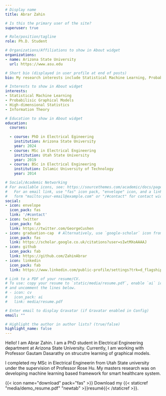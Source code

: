 ```yaml
---
# Display name
title: Abrar Zahin

# Is this the primary user of the site?
superuser: true

# Role/position/tagline
role: Ph.D. Student

# Organizations/Affiliations to show in About widget
organizations:
- name: Arizona State University
  url: https://www.asu.edu

# Short bio (displayed in user profile at end of posts)
bio: My research interests include Statistical Machine Learning, Probabilisic Graphical Models, High-dimensional Statistics, Information Theory.

# Interests to show in About widget
interests:
- Statistical Machine Learning
- Probabilisic Graphical Models
- High-dimensional Statistics
- Information Theory

# Education to show in About widget
education:
  courses:
  
  - course: PhD in Electrical Egineering
    institution: Arizona State University
    year: 2024
  - course: MSc in Electrical Engineering
    institution: Utah State University
    year: 2019
  - course: BSc in Electrical Engineering 
    institution: Islamic University of Technology
    year: 2014

# Social/Academic Networking
# For available icons, see: https://sourcethemes.com/academic/docs/page-builder/#icons
#   For an email link, use "fas" icon pack, "envelope" icon, and a link in the
#   form "mailto:your-email@example.com" or "/#contact" for contact widget.
social:
- icon: envelope
  icon_pack: fas
  link: '/#contact'
- icon: twitter
  icon_pack: fab
  link: https://twitter.com/GeorgeCushen
- icon: graduation-cap  # Alternatively, use `google-scholar` icon from `ai` icon pack
  icon_pack: fas
  link: https://scholar.google.co.uk/citations?user=sIwtMXoAAAAJ
- icon: github
  icon_pack: fab
  link: https://github.com/ZahinAbrar
- icon: linkedin
  icon_pack: fab
  link: https://www.linkedin.com/public-profile/settings?trk=d_flagship3_profile_self_view_public_profile&lipi=urn%3Ali%3Apage%3Ad_flagship3_profile_self_edit_top_card%3BKc3QmrsvSwSM8uwHYG6cbQ%3D%3D

# Link to a PDF of your resume/CV.
# To use: copy your resume to `static/media/resume.pdf`, enable `ai` icons in `params.toml`, 
# and uncomment the lines below.
# - icon: cv
#   icon_pack: ai
#   link: media/resume.pdf

# Enter email to display Gravatar (if Gravatar enabled in Config)
email: ""

# Highlight the author in author lists? (true/false)
highlight_name: false
---
```


Hello! I am Abrar Zahin. I am a PhD student in Electrical Engineering department at Arizona State University. Currently, I am working with Professor Gautam Dasarathy on strucutre learning of graphical models.

I completed my MSc in Electrical Engineerin from Utah State university under the supervision of Professor Rose Hu. My masters research was on developing machine learning based framework for smart healthcare system.

{{< icon name="download" pack="fas" >}} Download my {{< staticref "media/demo_resume.pdf" "newtab" >}}resumé{{< /staticref >}}.
